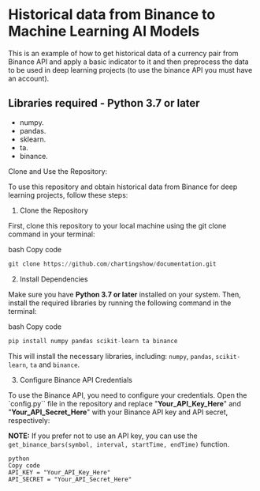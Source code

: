 # Historical data from Binance to Machine Learning AI Models

This is an example of how to get historical data of a currency pair from Binance API and apply a basic indicator to it and then preprocess the data to be used in deep learning projects (to use the binance API you must have an account).

## Libraries required - Python 3.7 or later

- numpy.
- pandas.
- sklearn.
- ta.
- binance.

Clone and Use the Repository:

To use this repository and obtain historical data from Binance for deep learning projects, follow these steps:

1. Clone the Repository

First, clone this repository to your local machine using the git clone command in your terminal:

bash
Copy code

```python
git clone https://github.com/chartingshow/documentation.git
```

2. Install Dependencies

Make sure you have **Python 3.7 or later** installed on your system. Then, install the required libraries by running the following command in the terminal:

bash
Copy code

```python
pip install numpy pandas scikit-learn ta binance
```

This will install the necessary libraries, including: `numpy`, `pandas`, `scikit-learn`, `ta` and `binance`.

3. Configure Binance API Credentials

To use the Binance API, you need to configure your credentials. Open the `config.py`` file in the repository and replace "**Your_API_Key_Here**" and "**Your_API_Secret_Here**" with your Binance API key and API secret, respectively:

**NOTE:** If you prefer not to use an API key, you can use the `get_binance_bars(symbol, interval, startTime, endTime)` function.

```
python
Copy code
API_KEY = "Your_API_Key_Here"
API_SECRET = "Your_API_Secret_Here"
```
